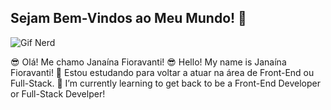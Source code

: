 ## Sejam Bem-Vindos ao Meu Mundo! 👋

![Gif Nerd](https://cdnb.artstation.com/p/assets/images/images/018/523/687/large/joao-pedro-calheiros-miranda-dos-santos-goku-ssgss-final-fixed.jpg?1559694020)

:sunglasses: Olá! Me chamo Janaína Fioravanti!
:sunglasses: Hello! My name is Janaína Fioravanti!
:speech_balloon: Estou estudando para voltar a atuar na área de Front-End ou Full-Stack.
:speech_balloon: I’m currently learning to get back to be a Front-End Developer or Full-Stack Develper! 


<!--
**JanaFioravanti/JanaFioravanti** is a ✨ _special_ ✨ repository because its `README.md` (this file) appears on your GitHub profile.

Here are some ideas to get you started:

- 🔭 I’m currently working on ...
- 🌱 I’m currently learning ...
- 👯 I’m looking to collaborate on ...
- 🤔 I’m looking for help with ...
- 💬 Ask me about ...
- 📫 How to reach me: ...
- 😄 Pronouns: ...
- ⚡ Fun fact: ...
-->
